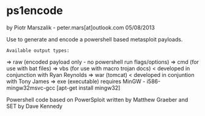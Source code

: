 ps1encode
=========

by Piotr Marszalik  -  peter.mars[at]outlook.com
05/08/2013

Use to generate and encode a powershell based metasploit payloads. 


    Available output types:
=> raw (encoded payload only - no powershell run flags/options)
=> cmd (for use with bat files)
=> vbs (for use with macro trojan docs)   < developed in conjunction with Ryan Reynolds
=> war (tomcat)   < developed in conjuntion with Tony James
=> exe (executable) requires MinGW - i586-mingw32msvc-gcc [apt-get install mingw32]

  Powershell code based on PowerSploit written by Matthew Graeber and SET by Dave Kennedy
